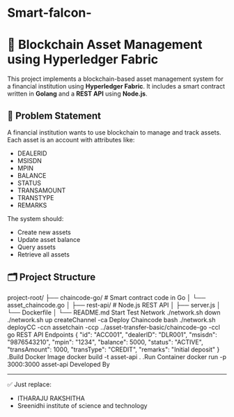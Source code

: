 # Smart-falcon-
# 🔗 Blockchain Asset Management using Hyperledger Fabric

This project implements a blockchain-based asset management system for a financial institution using **Hyperledger Fabric**. It includes a smart contract written in **Golang** and a **REST API** using **Node.js**.
## 📌 Problem Statement
A financial institution wants to use blockchain to manage and track assets. Each asset is an account with attributes like:
- DEALERID
- MSISDN
- MPIN
- BALANCE
- STATUS
- TRANSAMOUNT
- TRANSTYPE
- REMARKS

The system should:
- Create new assets
- Update asset balance
- Query assets
- Retrieve all assets
## 🗂️ Project Structure
project-root/
├── chaincode-go/ # Smart contract code in Go
│ └── asset_chaincode.go
│
├── rest-api/ # Node.js REST API
│ ├── server.js
│ └── Dockerfile
│
└── README.md
Start Test Network
./network.sh down
./network.sh up createChannel -ca
Deploy Chaincode bash
./network.sh deployCC -ccn assetchain -ccp ../asset-transfer-basic/chaincode-go -ccl go
REST API Endpoints
{
  "id": "ACC001",
  "dealerID": "DLR001",
  "msisdn": "9876543210",
  "mpin": "1234",
  "balance": 5000,
  "status": "ACTIVE",
  "transAmount": 1000,
  "transType": "CREDIT",
  "remarks": "Initial deposit"
}
.Build Docker Image
docker build -t asset-api .
.Run Container
docker run -p 3000:3000 asset-api
Developed By

---

✅ Just replace:
- ITHARAJU RAKSHITHA 
- Sreenidhi institute of science and technology 
